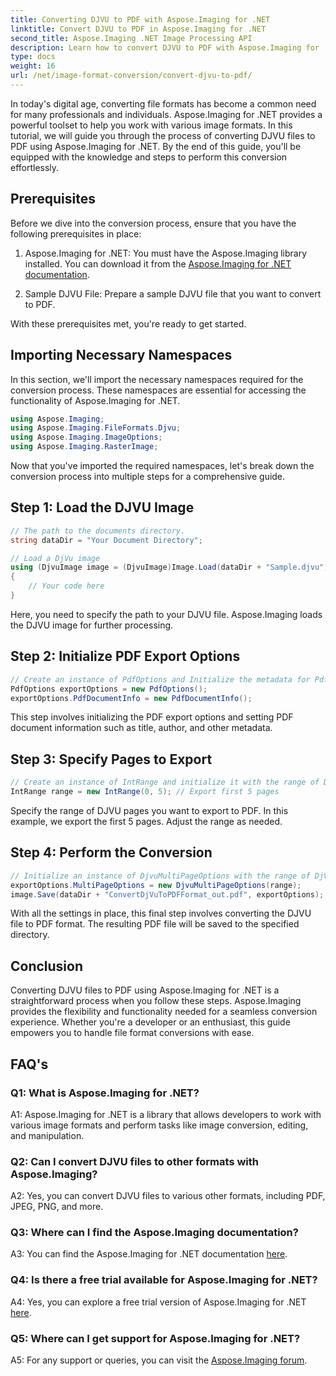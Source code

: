 ```yaml
---
title: Converting DJVU to PDF with Aspose.Imaging for .NET
linktitle: Convert DJVU to PDF in Aspose.Imaging for .NET
second_title: Aspose.Imaging .NET Image Processing API
description: Learn how to convert DJVU to PDF with Aspose.Imaging for .NET. Follow our step-by-step guide for seamless conversions.
type: docs
weight: 16
url: /net/image-format-conversion/convert-djvu-to-pdf/
---
```

In today's digital age, converting file formats has become a common need for many professionals and individuals. Aspose.Imaging for .NET provides a powerful toolset to help you work with various image formats. In this tutorial, we will guide you through the process of converting DJVU files to PDF using Aspose.Imaging for .NET. By the end of this guide, you'll be equipped with the knowledge and steps to perform this conversion effortlessly.

## Prerequisites

Before we dive into the conversion process, ensure that you have the following prerequisites in place:

1. Aspose.Imaging for .NET: You must have the Aspose.Imaging library installed. You can download it from the [Aspose.Imaging for .NET documentation](https://reference.aspose.com/imaging/net/).

2. Sample DJVU File: Prepare a sample DJVU file that you want to convert to PDF.

With these prerequisites met, you're ready to get started.

## Importing Necessary Namespaces

In this section, we'll import the necessary namespaces required for the conversion process. These namespaces are essential for accessing the functionality of Aspose.Imaging for .NET.

```csharp
using Aspose.Imaging;
using Aspose.Imaging.FileFormats.Djvu;
using Aspose.Imaging.ImageOptions;
using Aspose.Imaging.RasterImage;
```

Now that you've imported the required namespaces, let's break down the conversion process into multiple steps for a comprehensive guide.

## Step 1: Load the DJVU Image

```csharp
// The path to the documents directory.
string dataDir = "Your Document Directory";

// Load a DjVu image
using (DjvuImage image = (DjvuImage)Image.Load(dataDir + "Sample.djvu"))
{
    // Your code here
}
```

Here, you need to specify the path to your DJVU file. Aspose.Imaging loads the DJVU image for further processing.

## Step 2: Initialize PDF Export Options

```csharp
// Create an instance of PdfOptions and Initialize the metadata for Pdf document
PdfOptions exportOptions = new PdfOptions();
exportOptions.PdfDocumentInfo = new PdfDocumentInfo();
```

This step involves initializing the PDF export options and setting PDF document information such as title, author, and other metadata.

## Step 3: Specify Pages to Export

```csharp
// Create an instance of IntRange and initialize it with the range of DjVu pages to be exported
IntRange range = new IntRange(0, 5); // Export first 5 pages
```

Specify the range of DJVU pages you want to export to PDF. In this example, we export the first 5 pages. Adjust the range as needed.

## Step 4: Perform the Conversion

```csharp
// Initialize an instance of DjvuMultiPageOptions with the range of DjVu pages to be exported and Save the result in PDF format
exportOptions.MultiPageOptions = new DjvuMultiPageOptions(range);
image.Save(dataDir + "ConvertDjVuToPDFFormat_out.pdf", exportOptions);
```

With all the settings in place, this final step involves converting the DJVU file to PDF format. The resulting PDF file will be saved to the specified directory.

## Conclusion

Converting DJVU files to PDF using Aspose.Imaging for .NET is a straightforward process when you follow these steps. Aspose.Imaging provides the flexibility and functionality needed for a seamless conversion experience. Whether you're a developer or an enthusiast, this guide empowers you to handle file format conversions with ease.

## FAQ's

### Q1: What is Aspose.Imaging for .NET?

A1: Aspose.Imaging for .NET is a library that allows developers to work with various image formats and perform tasks like image conversion, editing, and manipulation.

### Q2: Can I convert DJVU files to other formats with Aspose.Imaging?

A2: Yes, you can convert DJVU files to various other formats, including PDF, JPEG, PNG, and more.

### Q3: Where can I find the Aspose.Imaging documentation?

A3: You can find the Aspose.Imaging for .NET documentation [here](https://reference.aspose.com/imaging/net/).

### Q4: Is there a free trial available for Aspose.Imaging for .NET?

A4: Yes, you can explore a free trial version of Aspose.Imaging for .NET [here](https://releases.aspose.com/).

### Q5: Where can I get support for Aspose.Imaging for .NET?

A5: For any support or queries, you can visit the [Aspose.Imaging forum](https://forum.aspose.com/).
